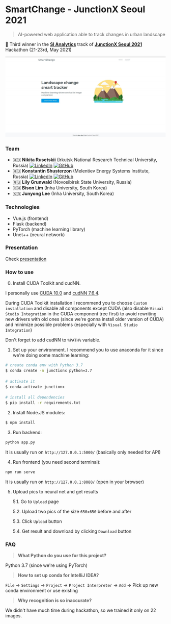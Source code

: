 # SmartChange - JunctionX Seoul 2021

 > AI-powered web application able to track changes in urban landscape

🥉 Third winner in the **[SI Analytics](https://si-analytics.ai/eng/)** track of **[JunctionX Seoul 2021](https://junctionx-seoul-2021.oopy.io/)** Hackathon (21-23rd, May 2021)

![main page](main.png)

### Team

- 🇷🇺 **Nikita Rusetskii** (Irkutsk National Research Technical University, Russia) <a target="_blank" href="https://www.linkedin.com/in/xtenzq/" target="_blank"><img alt="LinkedIn" src="https://img.shields.io/badge/LinkedIn-0077B5.svg?&style=flat-badge&logo=linkedin&logoColor=white" /></a> <a target="_blank" href="https://github.com/xtenzQ" target="_blank"><img alt="GitHub" src="https://img.shields.io/badge/GitHub-181717.svg?&style=flat-badge&logo=github&logoColor=white" /></a>
- 🇷🇺 **Konstantin Shusterzon** (Melentiev Energy Systems Institute, Russia) <a target="_blank" href="https://www.linkedin.com/in/konstantin-shusterzon-a9aa02181/" target="_blank"><img alt="LinkedIn" src="https://img.shields.io/badge/LinkedIn-0077B5.svg?&style=flat-badge&logo=linkedin&logoColor=white" /></a> <a target="_blank" href="https://github.com/Exterminant" target="_blank"><img alt="GitHub" src="https://img.shields.io/badge/GitHub-181717.svg?&style=flat-badge&logo=github&logoColor=white" /></a>
- 🇷🇺 **Lily Grunwald** (Novosibirsk State University, Russia)
- 🇰🇷 **Bison Lim** (Inha University, South Korea)
- 🇰🇷 **Junyong Lee** (Inha University, South Korea)

### Technologies

- Vue.js (frontend)
- Flask (backend)
- PyTorch (machine learning library)
- Unet++ (neural network)

### Presentation

Check [presentation](https://docs.google.com/presentation/d/e/2PACX-1vQblQ-zYomu3_cA2DgpTf8T95ekNDYvFl-_1eSlZwlufQGqlIUAByPfBlGKA0XYTljTGVOzCoKzH4m2/pub?start=false&loop=false&delayms=3000)

### How to use

0. Install CUDA Toolkit and cudNN.

I personally use [CUDA 10.0](https://developer.nvidia.com/cuda-10.0-download-archive?target_os=Windows&target_arch=x86_64&target_version=10&target_type=exenetwork) and [cudNN 7.6.4](https://developer.nvidia.com/rdp/cudnn-archive).

During CUDA Toolkit installation I recommend you to choose `Custom installation` and disable all components except CUDA (also disable `Visual Studio Integration` in the CUDA component tree first) to avoid rewriting new drivers with old ones (since we're gonna install older version of CUDA) and minimize possible problems (especially with `Visual Studio Integration`)

Don't forget to add cudNN to `%PATH%` variable.

1. Set up your environment. I recommend you to use anaconda for it since we're doing some machine learning:
```bash
# create conda env with Python 3.7
$ conda create -n junctionx python=3.7

# activate it
$ conda activate junctionx

# install all dependencies
$ pip install -r requirements.txt
```

2. Install Node.JS modules:
```bash
$ npm install
```

3. Run backend:
```bash
python app.py
```
It is usually run on `http://127.0.0.1:5000/` (basically only needed for API)

4. Run frontend (you need second terminal):
```bash
npm run serve
```
It is usually run on `http://127.0.0.1:8080/` (open in your browser)

5. Upload pics to neural net and get results 
   
    5.1. Go to `Upload` page 
   
    5.2. Upload two pics of the size `650x650` before and after 

    5.3. Click `Upload` button
 
    5.4. Get result and download by clicking `Download` button

### FAQ

> **What Python do you use for this project?**

Python 3.7 (since we're using PyTorch)

> **How to set up conda for IntelliJ IDEA?**

`File` -> `Settings` -> `Project` -> `Project Interpreter` -> `Add` -> Pick up new conda environment or use existing

> **Why recognition is so inaccurate?**
 
We didn't have much time during hackathon, so we trained it only on 22 images.
